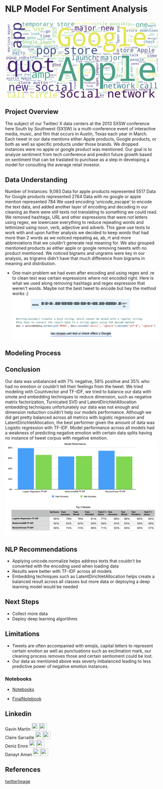 # NLP Model For Sentiment Analysis

![image info](images/WordCloud.png)


## Project Overview
The subject of our Twitter/ X data centers at the 2013 SXSW conference here
South by Southwest (SXSW) is a multi-conference event of interactive media, music, and film that occurs in Austin, Texas each year in March. Each tweet in our data mentions either Apple products, Google products, or both as well as specific products under those brands. We dropped instances were no apple or google product was mentioned. Our goal is to analyze sentiment from tech conference and predict future growth based on sentiment that can be traslated to purchase as a step in developing a model for consulting the average retail investor.


## Data Understanding
Number of Instances: 9,093
Data for apple products represented 5517
Data for Google products represented 2764
Data with no google or apple mention represented 784 
We used encoding 'unicode_escape' to encode the text data, and added another layer of encoding and decoding in our cleaning as there were still texts not translating to something we could read. We removed hashtags, URL and other expressions that were not letters using regex, we lowercase everything to reduce repeating words and lettimized using noun, verb, adjective and adverb. This gave use texts to work with and upon further analysis we decided to keep words that had more than 2 words as we noticed repeating aa, ab, rt and more abbreviations that we couldn’t generate real meaning for. We also grouped mentioned products as either apple or google removing tweets with no product mentioned. We noticed bigrams and ungrams were key in our analysis, as trigrams didn’t have that much difference from bigrams in meaning and distribution.

* One main problem we had even after encoding and using regex and .re to clean text was certain 
expressions where not encoded right. Here is what we used along removing hashtags and regex expression that weren't words.
Maybe not the best tweet to encode but hey the method works :)
![image info](CleaningData.png)

## Modeling Process



## Conclusion
Our data was unbalanced with 7% negative, 58% positive and 35% who had no emotion or couldn’t tell their feelings from the tweet. We tried modeling with Countvector and TF-IDF, we tried to balance our data with smote and embedding techniques to reduce dimension, such as negative matrix factorization, Turnicated SVD and LatentDirichletAllocation embedding techniques unfortunately our data was not enough and dimension reduction couldn’t help our models performance. Although we did get pretty balanced across all metrics with logistic regression and LatentDirichletAllocation, the best performer given the amount of data was Logistic regression with TF-IDF. Model performance across all models had a weakness of predicting negative emotion with certain data splits having no instance of tweet corpus with negative emotion. 
![image info](model_performance.png)


## NLP Recommendations 
* Applying unicode.normalize helps address texts that couldn't be converted with the encoding used when loading data
* Results were better with TF-IDF across all models
* Embedding techniques such as LatentDirichletAllocation helps create a balanced result across all classes but more data or deploying a deep learning model would be needed

## Next Steps
* Collect more data
* Deploy deep learning algorithms

## Limitations
* Tweets are often accompanied with emojis, capital letters to represent certain enotion as well as punctuations such as exclimation mark, our cleaning process removes those and certain sentioment could be lost.
* Our data as mentioned above was severly imbalanced leading to less predictive power of negative emotion instances.

  
### Notebooks
* [Notebooks](notebooks) 

* [FinalNotebook](https://github.com/Danayt09/Phase_4_project/blob/main/Modeling_ver03.ipynb)

  


## Linkedin
Gavin Martin <a href = "https://github.com/GitHbGav"><img src='https://cdn.pixabay.com/photo/2022/01/30/13/33/github-6980894_1280.png' width = '25' height='25'></a><a href="https://www.linkedin.com/in/gavin-martin-/"><img src='https://upload.wikimedia.org/wikipedia/commons/8/81/LinkedIn_icon.svg' width = '25' height='25'></a>  
Claire Sarraillé <a href = "https://github.com/clairesarraille"><img src='https://cdn.pixabay.com/photo/2022/01/30/13/33/github-6980894_1280.png' width = '25' height='25'></a><a href="https://www.linkedin.com/in/claire-sarraille/"><img src='https://upload.wikimedia.org/wikipedia/commons/8/81/LinkedIn_icon.svg' width = '25' height='25'></a>  
Deniz Emre <a href = "https://github.com/DenizzEmre"><img src='https://cdn.pixabay.com/photo/2022/01/30/13/33/github-6980894_1280.png' width = '25' height='25'></a><a href="https://www.linkedin.com/in/demre/"><img src='https://upload.wikimedia.org/wikipedia/commons/8/81/LinkedIn_icon.svg' width = '25' height='25'></a>  
Danayt Aman <a href = "https://github.com/Danayt09"><img src='https://cdn.pixabay.com/photo/2022/01/30/13/33/github-6980894_1280.png' width = '25' height='25'></a><a href="https://www.linkedin.com/in/danayt-aman/"><img src='https://upload.wikimedia.org/wikipedia/commons/8/81/LinkedIn_icon.svg' width = '25' height='25'></a>  

## References
[twitterImage](https://unsplash.com/photos/blue-and-white-heart-illustration-k1xf2D7jWUs)
